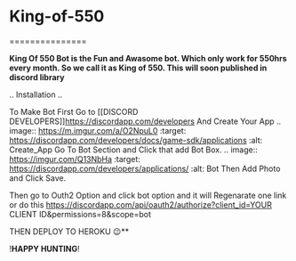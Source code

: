 # King-of-550
===============

**King Of 550 Bot is the Fun and Awasome bot. Which only work for 550hrs every month. So we call it as King of 550. This will soon published in discord library**

.. Installation ..

To Make Bot First Go to 
[[DISCORD DEVELOPERS]]https://discordapp.com/developers
And Create Your App
.. image:: https://m.imgur.com/a/O2NpuL0
   :target: https://discordapp.com/developers/docs/game-sdk/applications
   :alt: Create_App
Go To Bot Section and Click that add Bot Box.
.. image:: https://imgur.com/Q13NbHa
   :target: https://discordapp.com/developers/applications/
   :alt: Bot
Then Add Photo and Click Save.

Then go to Outh2 Option and click bot option and it will Regenarate one link or do this
https://discordapp.com/api/oauth2/authorize?client_id=YOUR CLIENT ID&permissions=8&scope=bot

THEN DEPLOY TO HEROKU 😉**

!__HAPPY HUNTING__!

